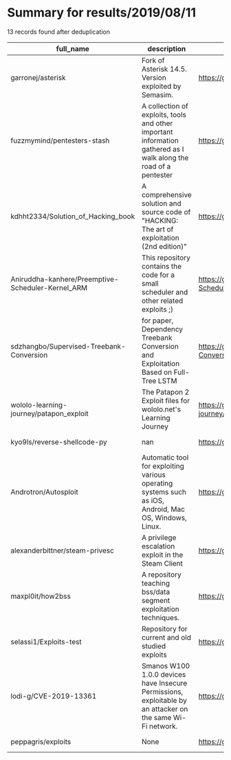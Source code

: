 
# Summary for results/2019/08/11
    
13 records found after deduplication

| full_name | description | html_url | matched_list | matched_count | pushed_at | size | stargazers_count | language | forks_count | vul_ids |
|---------------------------------------------------|------------------------------------------------------------------------------------------------------------------|----------------------------------------------------------------------|----------------------|-----------------|---------------------------|--------|--------------------|------------|---------------|--------------------|
| garronej/asterisk | Fork of Asterisk 14.5. Version exploited by Semasim. | https://github.com/garronej/asterisk | ['exploit'] | 1 | 2019-08-11 21:11:39+00:00 | 78608 | 2 | C | 0 | [] |
| fuzzmymind/pentesters-stash | A collection of exploits, tools and other important information gathered as I walk along the road of a pentester | https://github.com/fuzzmymind/pentesters-stash | ['exploit'] | 1 | 2019-08-11 03:37:54+00:00 | 252 | 0 | PowerShell | 0 | [] |
| kdhht2334/Solution_of_Hacking_book | A comprehensive solution and source code of "HACKING: The art of exploitation (2nd edition)" | https://github.com/kdhht2334/Solution_of_Hacking_book | ['exploit'] | 1 | 2019-08-11 14:13:18+00:00 | 626 | 1 | Shell | 0 | [] |
| Aniruddha-kanhere/Preemptive-Scheduler-Kernel_ARM | This repository contains the code for a small scheduler and other related exploits ;) | https://github.com/Aniruddha-kanhere/Preemptive-Scheduler-Kernel_ARM | ['exploit'] | 1 | 2019-08-11 19:27:31+00:00 | 54 | 4 | C | 0 | [] |
| sdzhangbo/Supervised-Treebank-Conversion | for paper, Dependency Treebank Conversion and Exploitation Based on Full-Tree LSTM | https://github.com/sdzhangbo/Supervised-Treebank-Conversion | ['exploit'] | 1 | 2019-08-11 12:53:19+00:00 | 2148 | 1 | Python | 0 | [] |
| wololo-learning-journey/patapon_exploit | The Patapon 2 Exploit files for wololo.net's Learning Journey | https://github.com/wololo-learning-journey/patapon_exploit | ['exploit'] | 1 | 2019-08-11 13:23:24+00:00 | 125 | 2 | Assembly | 0 | [] |
| kyo9ls/reverse-shellcode-py | nan | https://github.com/kyo9ls/reverse-shellcode-py | ['shellcode'] | 1 | 2019-08-11 06:50:30+00:00 | 0 | 0 | nan | 0 | [] |
| Androtron/Autosploit | Automatic tool for exploiting various operating systems such as iOS, Android, Mac OS, Windows, Linux. | https://github.com/Androtron/Autosploit | ['exploit'] | 1 | 2019-08-11 07:27:16+00:00 | 2 | 8 | Shell | 1 | [] |
| alexanderbittner/steam-privesc | A privilege escalation exploit in the Steam Client | https://github.com/alexanderbittner/steam-privesc | ['exploit'] | 1 | 2019-08-11 13:07:38+00:00 | 2 | 11 | PowerShell | 2 | [] |
| maxpl0it/how2bss | A repository teaching bss/data segment exploitation techniques. | https://github.com/maxpl0it/how2bss | ['exploit'] | 1 | 2019-08-11 20:20:47+00:00 | 11 | 11 | C | 2 | [] |
| selassi1/Exploits-test | Repository for current and old studied exploits | https://github.com/selassi1/Exploits-test | ['exploit'] | 1 | 2019-08-11 13:37:12+00:00 | 0 | 0 | | 0 | [] |
| lodi-g/CVE-2019-13361 | Smanos W100 1.0.0 devices have Insecure Permissions, exploitable by an attacker on the same Wi-Fi network. | https://github.com/lodi-g/CVE-2019-13361 | ['cve-2', 'exploit'] | 2 | 2019-08-11 20:35:22+00:00 | 0 | 0 | Python | 0 | ['CVE-2019-13361'] |
| peppagris/exploits | None | https://github.com/peppagris/exploits | ['exploit'] | 1 | 2019-08-11 22:28:38+00:00 | 0 | 0 | | 0 | [] |
